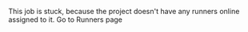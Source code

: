 This job is stuck, because the project doesn't have any runners online assigned to it.
Go to Runners page
